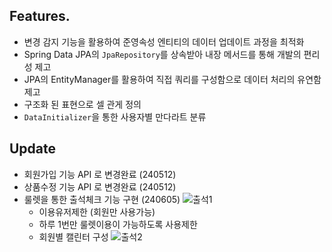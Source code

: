 ## Features.

- 변경 감지 기능을 활용하여 준영속성 엔티티의 데이터 업데이트 과정을 최적화
- Spring Data JPA의 `JpaRepository`를 상속받아 내장 메서드를 통해 개발의 편리성 제고
- JPA의 EntityManager를 활용하여 직접 쿼리를 구성함으로 데이터 처리의 유연함 제고
- 구조화 된 표현으로 셀 관게 정의
- `DataInitializer`을 통한 사용자별 만다라트 분류

## Update
- 회원가입 기능 API 로 변경완료 (240512)
- 상품수정 기능 API 로 변경완료 (240512)
- 룰렛을 통한 출석체크 기능 구현 (240605)
![출석1](https://github.com/oh-byung-rock/project4-springboot/assets/136219126/55836f63-ca55-4580-ab4d-2704b8488266)
  - 이용유저제한 (회원만 사용가능)
  - 하루 1번만 룰렛이용이 가능하도록 사용제한
  - 회원별 캘린터 구성
![출석2](https://github.com/oh-byung-rock/project4-springboot/assets/136219126/87b85155-6ac9-4e5b-971a-d6d4171ce492)


 
